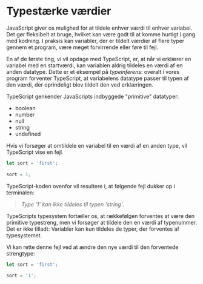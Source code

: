 # Typestærke værdier

JavaScript giver os mulighed for at tildele enhver værdi til enhver 
variabel. Det gør fleksibelt at bruge, hvilket kan være godt 
til at komme hurtigt i gang med kodning. I praksis kan variabler, der er 
tildelt værdier af flere typer gennem et program, være meget forvirrende 
eller føre til fejl.

En af de første ting, vi vil opdage med TypeScript, er, at når vi 
erklærer en variabel med en startværdi, kan variablen aldrig tildeles 
en værdi af en anden datatype. Dette er et eksempel på *typeinferens*: 
overalt i vores program forventer TypeScript, at variabelens datatype 
passer til typen af ​​den værdi, der oprindeligt blev tildelt den ved erklæringen.

TypeScript genkender JavaScripts indbyggede "primitive" datatyper:

- boolean
- number
- null
- string
- undefined

Hvis vi forsøger at omtildele en variabel til en værdi af en anden type, 
vil TypeScript vise en fejl.
```js
let sort = 'first';
 
sort = 1;
```
TypeScript-koden ovenfor vil resultere i, at følgende fejl 
dukker op i terminalen: 

> *Type '1' kan ikke tildeles til typen 'string'*.

TypeScripts typesystem fortæller os, at rækkefølgen forventes at 
være den primitive typestreng, men vi forsøger at tildele den en værdi 
af typenummer. Det er ikke tilladt: Variabler kan kun tildeles de 
typer, der forventes af typesystemet.

Vi kan rette denne fejl ved at ændre den nye værdi til den forventede strengtype:
```js
let sort = 'first';
 
sort = '1';
```
